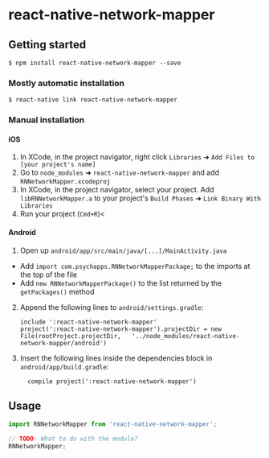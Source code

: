 
# react-native-network-mapper

## Getting started

`$ npm install react-native-network-mapper --save`

### Mostly automatic installation

`$ react-native link react-native-network-mapper`

### Manual installation


#### iOS

1. In XCode, in the project navigator, right click `Libraries` ➜ `Add Files to [your project's name]`
2. Go to `node_modules` ➜ `react-native-network-mapper` and add `RNNetworkMapper.xcodeproj`
3. In XCode, in the project navigator, select your project. Add `libRNNetworkMapper.a` to your project's `Build Phases` ➜ `Link Binary With Libraries`
4. Run your project (`Cmd+R`)<

#### Android

1. Open up `android/app/src/main/java/[...]/MainActivity.java`
  - Add `import com.psychapps.RNNetworkMapperPackage;` to the imports at the top of the file
  - Add `new RNNetworkMapperPackage()` to the list returned by the `getPackages()` method
2. Append the following lines to `android/settings.gradle`:
  	```
  	include ':react-native-network-mapper'
  	project(':react-native-network-mapper').projectDir = new File(rootProject.projectDir, 	'../node_modules/react-native-network-mapper/android')
  	```
3. Insert the following lines inside the dependencies block in `android/app/build.gradle`:
  	```
      compile project(':react-native-network-mapper')
  	```


## Usage
```javascript
import RNNetworkMapper from 'react-native-network-mapper';

// TODO: What to do with the module?
RNNetworkMapper;
```
  